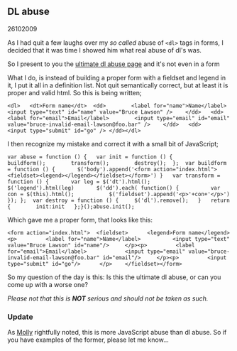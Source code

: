 <article><h2>DL abuse</h2><time><span class="day">26</span><span class="month">10</span><span class="year">2009</span></time><p>As I had quit a few laughs over my <em>so called</em> abuse of <code>&#60;dl&#62;</code> tags in forms, I decided that it was time I showed him what real abuse of dl's was.</p><p>So I present to you the <a href="http://wnas.nl/files/dl-abuse/index.html">ultimate dl abuse page</a> and it's not even in a form</p><p>What I do, is instead of building a proper form with a fieldset and legend in it, I put it all in a definition list. Not quit semantically correct, but at least it is proper and valid html. So this is being written;</p><pre><code>&#60;dl&#62;	&#60;dt&#62;Form name&#60;/dt&#62;	&#60;dd&#62;		&#60;label for="name"&#62;Name&#60;/label&#62;		&#60;input type="text" id="name" value="Bruce Lawson" /&#62;	&#60;/dd&#62;	&#60;dd&#62;		&#60;label for="email"&#62;Email&#60;/label&#62;		&#60;input type="email" id="email" value="bruce-invalid-email-lawson@foo.bar" /&#62;	&#60;/dd&#62;	&#60;dd&#62;		&#60;input type="submit" id="go" /&#62;	&#60;/dd&#62;&#60;/dl&#62;</code></pre><p>I then recognize my mistake and correct it with a  small bit of JavaScript;</p><pre><code>var abuse = function () {	var init = function () {		buildform();		transform();		destroy();	};	var buildform = function () {		$('body').append('&#60;form action="index.html"&#62;&#60;fieldset&#62;&#60;legend&#62;&#60;/legend&#62;&#60;/fieldset&#62;&#60;/form&#62;')	}	var transform = function () {		var leg = $('dt').html();		$('legend').html(leg)		$('dd').each( function() {			var con = $(this).html();			$('fieldset').append('&#60;p&#62;'+con+'&#60;/p&#62;')		});	};	var destroy = function () {		$('dl').remove();	}	return {		init:init	};}();abuse.init();</code></pre><p>Which gave me a proper form, that looks like this:</p><pre><code>&#60;form action="index.html"&#62;	&#60;fieldset&#62;		&#60;legend&#62;Form name&#60;/legend&#62;		&#60;p&#62;			&#60;label for="name"&#62;Name&#60;/label&#62;			&#60;input type="text" value="Bruce Lawson" id="name"/&#62;		&#60;/p&#62;&#60;p&#62;			&#60;label for="email"&#62;Email&#60;/label&#62;			&#60;input type="email" value="bruce-invalid-email-lawson@foo.bar" id="email"/&#62;		&#60;/p&#62;&#60;p&#62;			&#60;input type="submit" id="go"/&#62;		&#60;/p&#62;	&#60;/fieldset&#62;&#60;/form&#62;</code></pre><p>So my question of the day is this: Is this the ultimate dl abuse, or can you come up with a worse one?</p><p><em>Please not that this is <strong>NOT</strong> serious and should not be taken as such.</em></p><h3>Update</h3><p>As <a href="http://twitter.com/mollydotcom">Molly</a> rightfully noted, this is more JavaScript abuse than dl abuse. So if you have examples of the former, please let me know...</article>
